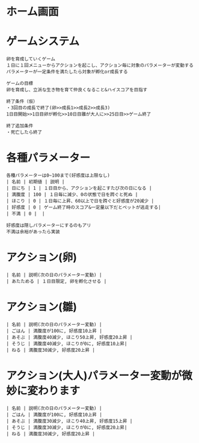 # ホーム画面


# ゲームシステム
    卵を育成していくゲーム
    １日に１回メニューからアクションを起こし、アクション毎に対象のパラメーターが変動する
    パラメーターが一定条件を満たしたら対象が孵化or成長する
    
    ゲームの目標
    卵を育成し、立派な生き物を育て仲良くなること&ハイスコアを目指す

    終了条件（仮）
    ・3回目の成長で終了(卵>>成長1>>成長2>>成長3)
    1日目開始>>1日目卵が孵化>>10日目雛が大人に>>25日目>>ゲーム終了    

    終了追加条件
    ・死亡したら終了

# 各種パラメーター
    各種パラメーターは0~100まで(好感度は上限なし)
    | 名前 | 初期値 | 説明 |
    | 日にち | 1 | １日目から、アクションを起こすたび次の日になる |
    | 満腹度 | 100 | １日毎に減少、0の状態で日を跨ぐと死ぬ |
    | ほこり | 0 | １日毎に上昇、60以上で日を跨ぐと好感度が20減少 |    
    | 好感度 | 0 | ゲーム終了時のスコア&一定量以下だとペットが逃走する|
    | 不満 | 0 |  |

    好感度は隠しパラメーターにするのもアリ
    不満は余裕があったら実装

# アクション(卵)
    | 名前 | 説明(次の日のパラメーター変動) |
    | あたためる | １日目限定, 卵を孵化させる |

# アクション(雛)
    | 名前 | 説明(次の日のパラメーター変動) |
    | ごはん | 満腹度が100に, 好感度10上昇 |
    | あそぶ | 満腹度40減少, ほこり50上昇, 好感度20上昇 |
    | そうじ | 満腹度40減少, ほこりが0に, 好感度10上昇|
    | ねる | 満腹度30減少, 好感度20上昇 |

# アクション(大人)パラメーター変動が微妙に変わります
    | 名前 | 説明(次の日のパラメーター変動) |
    | ごはん | 満腹度が100に, 好感度10上昇 |
    | あそぶ | 満腹度30減少, ほこり40上昇, 好感度15上昇 |
    | そうじ | 満腹度30減少, ほこりが0に, 好感度20上昇|
    | ねる | 満腹度30減少, 好感度20上昇 |